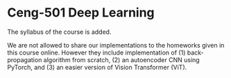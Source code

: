 # Ceng-501 Deep Learning

The syllabus of the course is added. 

We are not allowed to share our implementations to the homeworks given in this course online. However they include implementation of (1) back-propagation algorithm from scratch, (2) an autoencoder CNN using PyTorch, and (3) an easier version of Vision Transformer (ViT).
